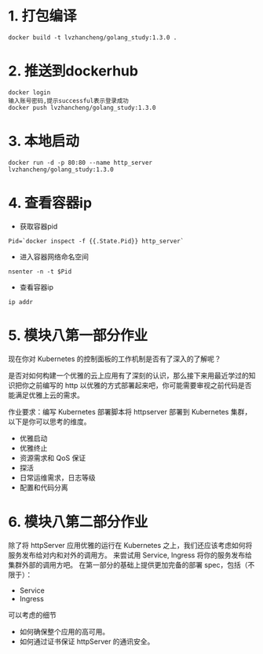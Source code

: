 # 1. 打包编译
```
docker build -t lvzhancheng/golang_study:1.3.0 .
```
# 2. 推送到dockerhub
```
docker login
输入账号密码,提示successful表示登录成功
docker push lvzhancheng/golang_study:1.3.0 
```
# 3. 本地启动
```
docker run -d -p 80:80 --name http_server lvzhancheng/golang_study:1.3.0
```
# 4. 查看容器ip
+ 获取容器pid
```
Pid=`docker inspect -f {{.State.Pid}} http_server`
```
+ 进入容器网络命名空间
```
nsenter -n -t $Pid
```
+ 查看容器ip
```
ip addr
```

# 5. 模块八第一部分作业
现在你对 Kubernetes 的控制面板的工作机制是否有了深入的了解呢？

是否对如何构建一个优雅的云上应用有了深刻的认识，那么接下来用最近学过的知识把你之前编写的 http 以优雅的方式部署起来吧，你可能需要审视之前代码是否能满足优雅上云的需求。

作业要求：编写 Kubernetes 部署脚本将 httpserver 部署到 Kubernetes 集群，以下是你可以思考的维度。

+ 优雅启动
+ 优雅终止
+ 资源需求和 QoS 保证
+ 探活
+ 日常运维需求，日志等级
+ 配置和代码分离

# 6. 模块八第二部分作业
除了将 httpServer 应用优雅的运行在 Kubernetes 之上，我们还应该考虑如何将服务发布给对内和对外的调用方。
来尝试用 Service, Ingress 将你的服务发布给集群外部的调用方吧。
在第一部分的基础上提供更加完备的部署 spec，包括（不限于）：

+ Service
+ Ingress

可以考虑的细节

+ 如何确保整个应用的高可用。
+ 如何通过证书保证 httpServer 的通讯安全。
